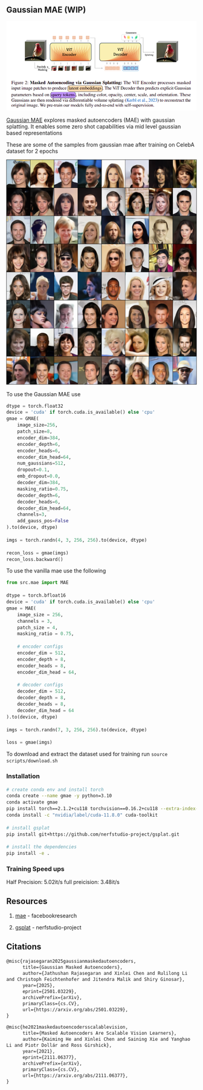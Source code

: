 ## Gaussian MAE (WIP)

<img src="./assets/gmae.png" width="650px"></img>

<a href="https://arxiv.org/abs/2501.03229v1">Gaussian MAE</a> explores masked autoencoders (MAE) with gaussian splatting. It enables some zero shot capabilities via mid level gaussian based representations

These are some of the samples from gaussian mae after training on CelebA dataset for 2 epochs

<img src="./assets/samples.png" width="800px"></img>

To use the Gaussian MAE use
```python
dtype = torch.float32
device = 'cuda' if torch.cuda.is_available() else 'cpu'
gmae = GMAE(
    image_size=256,
    patch_size=8,
    encoder_dim=384,
    encoder_depth=6,
    encoder_heads=6,
    encoder_dim_head=64,
    num_gaussians=512,
    dropout=0.1,
    emb_dropout=0.0,
    decoder_dim=384,
    masking_ratio=0.75,
    decoder_depth=6,
    decoder_heads=6,
    decoder_dim_head=64,
    channels=3,
    add_gauss_pos=False
).to(device, dtype)

imgs = torch.randn(4, 3, 256, 256).to(device, dtype)

recon_loss = gmae(imgs)
recon_loss.backward()
```

To use the vanilla mae use the following
```python
from src.mae import MAE

dtype = torch.bfloat16
device = 'cuda' if torch.cuda.is_available() else 'cpu'
gmae = MAE(
    image_size = 256,
    channels = 3,
    patch_size = 4,
    masking_ratio = 0.75,

    # encoder configs
    encoder_dim = 512,
    encoder_depth = 8,
    encoder_heads = 8,
    encoder_dim_head = 64,

    # decoder configs
    decoder_dim = 512,
    decoder_depth = 8,
    decoder_heads = 8,
    decoder_dim_head = 64
).to(device, dtype)

imgs = torch.randn(7, 3, 256, 256).to(device, dtype)

loss = gmae(imgs)
```

To download and extract the dataset used for training run `source scripts/download.sh`

### Installation

```bash
# create conda env and install torch
conda create --name gmae -y python=3.10
conda activate gmae
pip install torch==2.1.2+cu118 torchvision==0.16.2+cu118 --extra-index-url https://download.pytorch.org/whl/cu118
conda install -c "nvidia/label/cuda-11.8.0" cuda-toolkit

# install gsplat
pip install git+https://github.com/nerfstudio-project/gsplat.git

# install the dependencies
pip install -e .
```

### Training Speed ups

Half Precision: 5.02it/s
full preicision: 3.48it/s

## Resources

1. [mae](https://github.com/facebookresearch/mae) - facebookresearch

2. [gsplat](https://github.com/nerfstudio-project/gsplat) - nerfstudio-project

## Citations
```bibex
@misc{rajasegaran2025gaussianmaskedautoencoders,
      title={Gaussian Masked Autoencoders}, 
      author={Jathushan Rajasegaran and Xinlei Chen and Rulilong Li and Christoph Feichtenhofer and Jitendra Malik and Shiry Ginosar},
      year={2025},
      eprint={2501.03229},
      archivePrefix={arXiv},
      primaryClass={cs.CV},
      url={https://arxiv.org/abs/2501.03229}, 
}
```

```
@misc{he2021maskedautoencodersscalablevision,
      title={Masked Autoencoders Are Scalable Vision Learners}, 
      author={Kaiming He and Xinlei Chen and Saining Xie and Yanghao Li and Piotr Dollár and Ross Girshick},
      year={2021},
      eprint={2111.06377},
      archivePrefix={arXiv},
      primaryClass={cs.CV},
      url={https://arxiv.org/abs/2111.06377}, 
}
```
